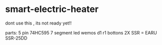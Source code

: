 # smart-electric-heater
dont use this , its not ready yet!! 

parts:
5 pin 74HC595 7 segment  led 
wemos d1 r1 
bottons 
2X SSR = EARU SSR-25DD 

